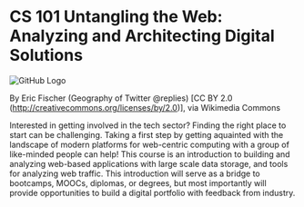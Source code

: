 # CS 101 Untangling the Web: Analyzing and Architecting  Digital Solutions 
![GitHub Logo](https://upload.wikimedia.org/wikipedia/commons/5/50/Geography_of_Twitter_%40replies_%286238509140%29.jpg)

By Eric Fischer (Geography of Twitter @replies) [CC BY 2.0 (http://creativecommons.org/licenses/by/2.0)], via Wikimedia Commons


Interested in getting involved in the tech sector?  Finding the right place to start can be challenging.  Taking a first step by getting aquainted with the landscape of modern platforms for web-centric computing with a group of like-minded people can help!  This course is an introduction to building and analyzing web-based applications with large scale data storage, and tools for analyzing web traffic.  This introduction will serve as a bridge to bootcamps, MOOCs, diplomas, or degrees, but most importantly will provide opportunities to build a digital portfolio with feedback from industry. 

